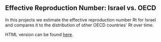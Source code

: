 ## Effective Reproduction Number: Israel vs. OECD

In this projects we estimate the effective reproduction number Rt for Israel and compares it to the distribution of other OECD countries' Rt over time.

HTML version can be found [here](https://raw.githack.com/itamarcaspi/oecd-rep-num/master/oecd-rep-num.html).